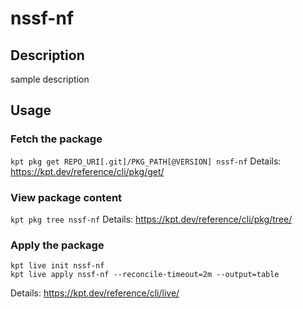 # nssf-nf

## Description
sample description

## Usage

### Fetch the package
`kpt pkg get REPO_URI[.git]/PKG_PATH[@VERSION] nssf-nf`
Details: https://kpt.dev/reference/cli/pkg/get/

### View package content
`kpt pkg tree nssf-nf`
Details: https://kpt.dev/reference/cli/pkg/tree/

### Apply the package
```
kpt live init nssf-nf
kpt live apply nssf-nf --reconcile-timeout=2m --output=table
```
Details: https://kpt.dev/reference/cli/live/
